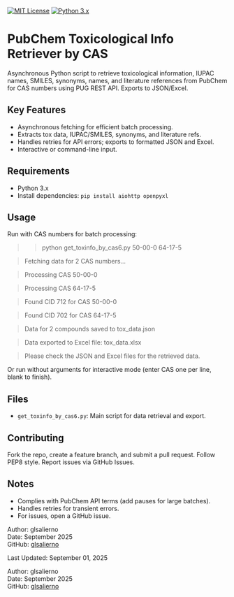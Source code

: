 [![MIT License](https://img.shields.io/badge/License-MIT-green.svg)](https://github.com/glsalierno/pubchem-toxinfo-cas-retriever/blob/main/LICENSE)
[![Python 3.x](https://img.shields.io/badge/python-3.x-blue.svg)](https://www.python.org/downloads/)

# PubChem Toxicological Info Retriever by CAS

Asynchronous Python script to retrieve toxicological information, IUPAC names, SMILES, synonyms, names, and literature references from PubChem for CAS numbers using PUG REST API. Exports to JSON/Excel.

## Key Features
- Asynchronous fetching for efficient batch processing.
- Extracts tox data, IUPAC/SMILES, synonyms, and literature refs.
- Handles retries for API errors; exports to formatted JSON and Excel.
- Interactive or command-line input.

## Requirements
- Python 3.x
- Install dependencies: `pip install aiohttp openpyxl`

## Usage
Run with CAS numbers for batch processing:

> > python get_toxinfo_by_cas6.py 50-00-0 64-17-5

>Fetching data for 2 CAS numbers...

>Processing CAS 50-00-0

>Processing CAS 64-17-5

>Found CID 712 for CAS 50-00-0

>Found CID 702 for CAS 64-17-5

>Data for 2 compounds saved to tox_data.json

>Data exported to Excel file: tox_data.xlsx

>Please check the JSON and Excel files for the retrieved data.

Or run without arguments for interactive mode (enter CAS one per line, blank to finish).

## Files
- `get_toxinfo_by_cas6.py`: Main script for data retrieval and export.

## Contributing
Fork the repo, create a feature branch, and submit a pull request. Follow PEP8 style. Report issues via GitHub Issues.

## Notes
- Complies with PubChem API terms (add pauses for large batches).
- Handles retries for transient errors.
- For issues, open a GitHub issue.

Author: glsalierno  
Date: September 2025  
GitHub: [glsalierno](https://github.com/glsalierno)

Last Updated: September 01, 2025

Author: glsalierno  
Date: September 2025  
GitHub: [glsalierno](https://github.com/glsalierno)
